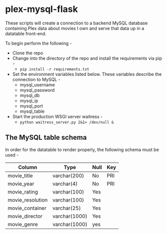 # plex-mysql-flask
These scripts will create a connection to a backend MySQL database containing Plex data about movies I own and serve that data up in a datatable front-end. 

To begin perform the following -
* Clone the repo
* Change into the directory of the repo and install the requirements via pip -
  * `pip install -r requirements.txt`
* Set the environment variables listed below. These variables describe the connection to MySQL -
  * mysql_username
  * mysql_password
  * mysql_db
  * mysql_ip
  * mysql_port
  * mysql_table
* Start the production WSGI server waitress -
  * `python waitress_server.py 2&1> /dev/null &`

## The MySQL table schema
In order for the datatable to render properly, the following schema must be used -

| Column           | Type          | Null | Key |
|------------------|---------------|------|-----|
| movie_title      | varchar(200)  | No   | PRI |
| movie_year       | varchar(4)    | No   | PRI |
| movie_rating     | varchar(100)  | Yes  |     |
| movie_resolution | varchar(100)  | Yes  |     |
| movie_container  | varchar(25)   | Yes  |     |
| movie_director   | varchar(1000) | Yes  |     |
| movie_genre      | varchar(1000) | yes  |     |
